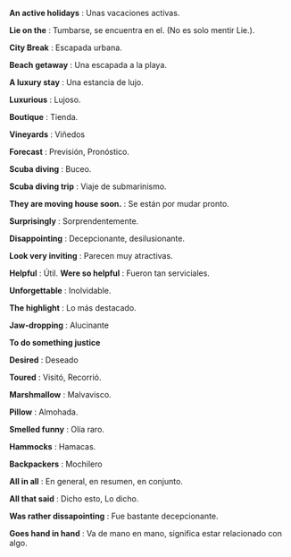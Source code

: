 
**An active holidays** : Unas vacaciones activas.

**Lie on the** : Tumbarse, se encuentra en el. (No es solo mentir Lie.).

**City Break** : Escapada urbana.

**Beach getaway** : Una escapada a la playa.

**A luxury stay** : Una estancia de lujo.

**Luxurious** : Lujoso.

**Boutique** : Tienda.

**Vineyards** : Viñedos

**Forecast** : Previsión, Pronóstico.

**Scuba diving** : Buceo.

**Scuba diving trip** : Viaje de submarinismo.

**They are moving house soon.** : Se están por mudar pronto.

**Surprisingly** : Sorprendentemente.

**Disappointing** : Decepcionante, desilusionante.

**Look very inviting** : Parecen muy atractivas.

**Helpful** : Útil. **Were so helpful** : Fueron tan serviciales.

**Unforgettable** : Inolvidable.

**The highlight** : Lo más destacado.

**Jaw-dropping** : Alucinante

**To do something justice**

**Desired** : Deseado

**Toured** : Visitó, Recorrió.

**Marshmallow** : Malvavisco.

**Pillow** : Almohada.

**Smelled funny** : Olía raro.

**Hammocks** : Hamacas.

**Backpackers** : Mochilero

**All in all** : En general, en resumen, en conjunto.

**All that said** : Dicho esto, Lo dicho.

**Was rather dissapointing** : Fue bastante decepcionante.

**Goes hand in hand** : Va de mano en mano, significa estar relacionado con algo.